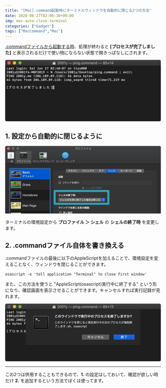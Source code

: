 ```yaml
---
title: "[Mac].command起動時にターミナルウィンドウを自動的に閉じる2つの方法"
date: 2020-06-27T02:00:30+09:00
img: mac-auto-close-terminal
categories: ["Gadget"]
tags: ["MacCommand","Mac"]
---
```


[.commandファイルから起動する時](https://2001y.me/blog/gadget/mac-command-file/)、処理が終わると **[プロセスが完了しました]** と表示されるだけで使い物にならない状態で開きっぱなしにされます。

![](../../../images/mac-auto-close-terminal-1.jpg)

## 1. 設定から自動的に閉じるように

![](../../../images/mac-auto-close-terminal-2.jpg)

ターミナルの環境設定から **プロファイル ＞ シェル** の **シェルの終了時** を変更します。

## 2. .commandファイル自体を書き換える

.commandファイルの最後に以下のAppleScriptを加えることで、環境設定を変えることなく、ウィンドウを閉じることができます。

```shell
osascript -e 'tell application "Terminal" to close first window'
```

また、この方法を使うと "AppleScript(osascript)実行中に終了する" という形になり、確認画面を表示させることができます。キャンセルすれば実行記録が見れます。

![](../../../images/mac-auto-close-terminal-3.jpg)

***

この2つは併用することもできるので、**1.** の設定はしておいて、確認が欲しい時だけ **2.** を追加するという方法でぼくは使ってます。